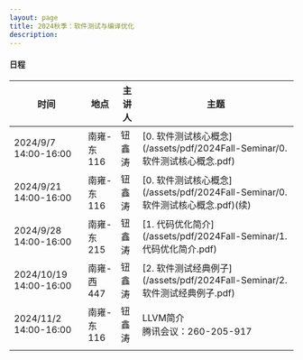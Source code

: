 ```yaml
---
layout: page
title: 2024秋季：软件测试与编译优化
description: 
---
```


#### 日程

| 时间                   | 地点       | 主讲人 | 主题                                                         |
| ---------------------- | ---------- | ------ | ------------------------------------------------------------ |
| 2024/9/7 14:00-16:00   | 南雍-东116 | 钮鑫涛 | [0. 软件测试核心概念](/assets/pdf/2024Fall-Seminar/0. 软件测试核心概念.pdf) |
| 2024/9/21 14:00-16:00  | 南雍-东116 | 钮鑫涛 | [0. 软件测试核心概念](/assets/pdf/2024Fall-Seminar/0. 软件测试核心概念.pdf)(续) |
| 2024/9/28 14:00-16:00  | 南雍-东215 | 钮鑫涛 | [1. 代码优化简介](/assets/pdf/2024Fall-Seminar/1. 代码优化简介.pdf) |
| 2024/10/19 14:00-16:00 | 南雍-西447 | 钮鑫涛 | [2. 软件测试经典例子](/assets/pdf/2024Fall-Seminar/2. 软件测试经典例子.pdf) |
| 2024/11/2 14:00-16:00  | 南雍-东116 | 钮鑫涛 | LLVM简介<br />腾讯会议：260-205-917                          |
|                        |            |        |                                                              |
